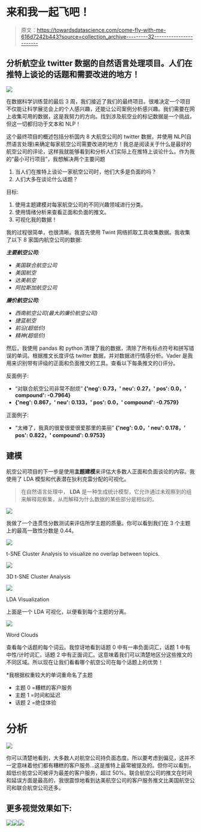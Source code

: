 # 来和我一起飞吧！

> 原文：<https://towardsdatascience.com/come-fly-with-me-616d7242b443?source=collection_archive---------32----------------------->

## 分析航空业 twitter 数据的自然语言处理项目。人们在推特上谈论的话题和需要改进的地方！

![](img/1a137c3a4536110340531e8ab9a62604.png)

在数据科学训练营的最后 3 周，我们接近了我们的最终项目。很难决定一个项目不仅能让科学展览会上的个人感兴趣，还能让公司案例分析感兴趣。我们需要在网上收集可用的数据，这是我努力的方向。找到涉及航空业的标记数据是一个挑战，但这一切都归功于文本和 NLP！

这个最终项目的概述包括分析国内 8 大航空公司的 twitter 数据，并使用 NLP(自然语言处理)来确定每家航空公司需要改进的地方！我总是阅读关于什么是最好的航空公司的评论，这样我就能够看到和分析人们实际上在推特上谈论什么。作为我的“最小可行项目”，我想解决两个主要问题

1.  当人们在推特上谈论一家航空公司时，他们大多是负面的吗？
2.  人们大多在谈论什么话题？

目标:

1.  使用主题建模对每家航空公司的不同兴趣领域进行分类。
2.  使用情绪分析来查看正面和负面的推文。
3.  可视化我的数据！

我的过程很简单，也很清晰。我首先使用 Twint 网络抓取工具收集数据。我收集了以下 8 家国内航空公司的数据:

***主要航空公司:***

*   *美国联合航空公司*
*   *美国航空*
*   *达美航空*
*   *阿拉斯加航空公司*

***廉价航空公司:***

*   *西南航空公司(最大的廉价航空公司)*
*   *捷蓝航空*
*   *前沿(超低价)*
*   *精神(超低价)*

然后，我使用 pandas 和 python 清理了我的数据，清除了所有标点符号和拼写错误的单词。根据推文长度评估 twitter 数据，并对数据进行情感分析。Vader 是我用来识别带有评级的正面和负面推文的工具。查看以下每条推文的{}评分。

反面例子:

*   “对联合航空公司非常不耐烦” **{'neg': 0.73，' neu': 0.27，' pos': 0.0，' compound': -0.7964}**
*   **{'neg': 0.867，' neu': 0.133，' pos': 0.0，' compound': -0.7579}**

正面例子:

*   “太棒了，我真的很爱很爱很爱那里的美丽” **{'neg': 0.0，' neu': 0.178，' pos': 0.822，' compound': 0.9753}**

## 建模

航空公司项目的下一步是使用**主题建模**来评估大多数人正面和负面谈论的内容。我使用了 LDA 模型和代表潜在狄利克雷分配的可视化。

> 在自然语言处理中， **LDA** 是一种生成统计模型，它允许通过未观察到的组来解释观察集，从而解释为什么数据的某些部分是相似的。

![](img/2e5c672a967da1383d2bbd8bb7081517.png)

我做了一个连贯性分数测试来评估所学主题的质量。你可以看到我们在 3 个主题上的最高一致性分数是 0.44。

![](img/9a877dd052abfdd538b1685fc529b117.png)

t-SNE Cluster Analysis to visualize no overlap between topics.

![](img/ba4ccb4a0b263b68e8555a9ba9a79231.png)

3D t-SNE Cluster Analysis

![](img/edc5c29c34d85308d2fbfa59e1dc7ead.png)

LDA Visualization

上面是一个 LDA 可视化，以便看到每个主题的分离。

![](img/95905ac7a7782bf3b96511447ddd824d.png)

Word Clouds

查看每个话题的每个词云。我惊讶地看到话题 0 中有一串负面词汇，话题 1 中有中性/计时词汇，话题 2 中有正面词汇。这意味着我们可以清楚地区分这些推文的不同区域。所以现在让我们看看哪个航空公司在每个话题上的优势！

*我根据权重较大的单词重命名了主题

*   主题 0 =糟糕的客户服务
*   主题 1 =时间和延迟
*   话题 2 =绝佳体验

# 分析

![](img/078786b7f7833ef6f7c963bb93707c1f.png)

你可以清楚地看到，大多数人对航空公司持负面态度。所以要考虑到偏见，这并不一定意味着他们都有糟糕的客户服务…这是推特上最常被提及的。但你可以看到，超低价航空公司被评为最差的客户服务，超过 50%。联合航空公司的推文在时间和延误方面是最高的，我很震惊地看到达美航空公司的客户服务推文比美国航空公司和联合航空公司还多。

## 更多视觉效果如下:

![](img/cb8fd7c48242e57f7d974568cf692de9.png)![](img/858c4f521911bcdfc81db11bb505dbe6.png)![](img/57977e827752badcbbfd907e9ee3e11d.png)